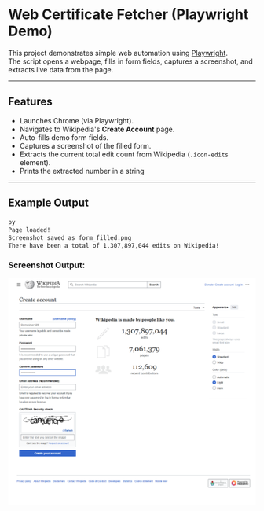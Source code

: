 # Web Certificate Fetcher (Playwright Demo)

This project demonstrates simple web automation using [Playwright](https://playwright.dev/python/).  
The script opens a webpage, fills in form fields, captures a screenshot, and extracts live data from the page.

---

## Features
- Launches Chrome (via Playwright).
- Navigates to Wikipedia's **Create Account** page.
- Auto-fills demo form fields.
- Captures a screenshot of the filled form.
- Extracts the current total edit count from Wikipedia (`.icon-edits` element).
- Prints the extracted number in a string

---

## Example Output
```
py
Page loaded!
Screenshot saved as form_filled.png
There have been a total of 1,307,897,044 edits on Wikipedia!
```
### Screenshot Output: ###
![image](screenshots/form_filled.png)
